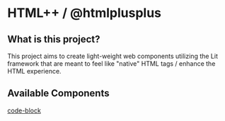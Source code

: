 # HTML++ / @htmlplusplus

## What is this project?
This project aims to create light-weight web components utilizing the Lit framework that are meant to feel like "native" HTML tags / enhance the HTML experience.

## Available Components
[code-block](https://www.npmjs.com/package/@htmlplusplus/code-block)
